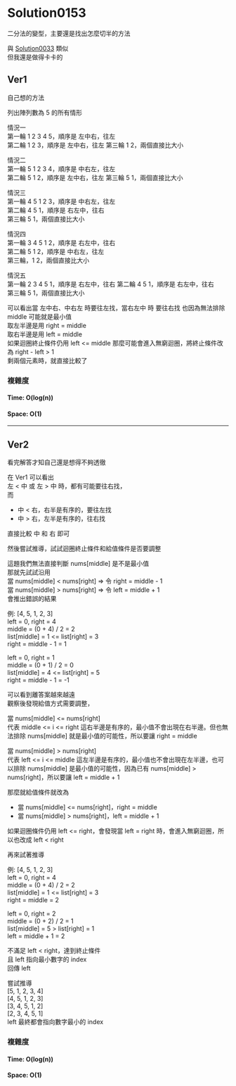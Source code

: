# Solution0153

二分法的變型，主要還是找出怎麼切半的方法

與 [Solution0033](../Solution0001_0050/Solution0033.md) 類似  
但我還是做得卡卡的

## Ver1

自己想的方法

列出陣列數為 5 的所有情形

情況一  
第一輪 1 2 3 4 5，順序是 左中右，往左  
第二輪 1 2 3，順序是 左中右，往左
第三輪 1 2，兩個直接比大小

情況二  
第一輪 5 1 2 3 4，順序是 中右左，往左  
第二輪 5 1 2，順序是 左中右，往左 
第三輪 5 1，兩個直接比大小

情況三  
第一輪 4 5 1 2 3，順序是 中右左，往左  
第二輪 4 5 1，順序是 右左中，往右  
第三輪 5 1，兩個直接比大小

情況四  
第一輪 3 4 5 1 2，順序是 右左中，往右  
第二輪 5 1 2，順序是 中右左，往左  
第三輪，1 2，兩個直接比大小

情況五  
第一輪 2 3 4 5 1，順序是 右左中，往右
第二輪 4 5 1，順序是 右左中，往右  
第三輪 5 1，兩個直接比大小

可以看出當 左中右、中右左 時要往左找，當右左中 時 要往右找
也因為無法排除 middle 可能就是最小值  
取左半邊是用 right = middle  
取右半邊是用 left = middle  
如果迴圈終止條件仍用 left <= middle 那麼可能會進入無窮迴圈，將終止條件改為 right - left > 1  
剩兩個元素時，就直接比較了

### 複雜度

#### Time: O(log(n))

#### Space: O(1)

---

## Ver2

看完解答才知自己還是想得不夠透徹  

在 Ver1 可以看出  
左 < 中 或 左 > 中 時，都有可能要往右找，  
而 
- 中 < 右，右半是有序的，要往左找
- 中 > 右，左半是有序的，往右找

直接比較 中 和 右 即可

然後嘗試推導，試試迴圈終止條件和給值條件是否要調整

這題我們無法直接判斷 nums[middle] 是不是最小值  
那就先試試沿用  
當 nums[middle] < nums[right] => 令 right = middle - 1  
當 nums[middle] > nums[right] => 令 left = middle + 1  
會推出錯誤的結果

例: [4, 5, 1, 2, 3]  
left = 0, right = 4  
middle = (0 + 4) / 2 = 2  
list[middle] = 1 <= list[right] = 3  
right = middle - 1 = 1

left = 0, right = 1  
middle = (0 + 1) / 2 = 0  
list[middle] = 4 <= list[right] = 5  
right = middle - 1 = -1

可以看到離答案越來越遠  
觀察後發現給值方式需要調整，  

當 nums[middle] <= nums[right]  
代表 middle <= i <= right 這右半邊是有序的，最小值不會出現在右半邊。但也無法排除 nums[middle] 就是最小值的可能性，所以要讓 right = middle  

當 nums[middle] > nums[right]  
代表 left <= i <= middle 這左半邊是有序的，最小值也不會出現在左半邊，也可以排除 nums[middle] 是最小值的可能性，因為已有 nums[middle] > nums[right]，所以要讓 left = middle + 1  

那麼就給值條件就改為
- 當 nums[middle] <= nums[right]，right = middle
- 當 nums[middle] > nums[right]，left = middle + 1

如果迴圈條件仍用 left <= right，會發現當 left = right 時，會進入無窮迴圈，所以也改成 left < right

再來試著推導

例: [4, 5, 1, 2, 3]  
left = 0, right = 4  
middle = (0 + 4) / 2 = 2  
list[middle] = 1 <= list[right] = 3  
right = middle = 2

left = 0, right = 2  
middle = (0 + 2) / 2 = 1  
list[middle] = 5 > list[right] = 1  
left = middle + 1 = 2

不滿足 left < right，達到終止條件  
且 left 指向最小數字的 index  
回傳 left  

嘗試推導  
[5, 1, 2, 3, 4]  
[4, 5, 1, 2, 3]  
[3, 4, 5, 1, 2]  
[2, 3, 4, 5, 1]  
left 最終都會指向數字最小的 index

### 複雜度

#### Time: O(log(n))

#### Space: O(1)